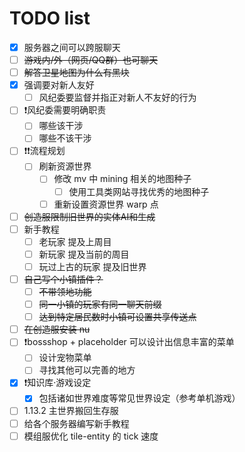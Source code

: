 # TODO list

- [x] 服务器之间可以跨服聊天
- [ ] ~~游戏内/外（网页/QQ群）也可聊天~~
- [ ] ~~解答卫星地图为什么有黑块~~
- [x] 强调要对新人友好
  - [ ] 风纪委要监督并指正对新人不友好的行为
- [ ] ❗️风纪委需要明确职责
  - [ ] 哪些该干涉
  - [ ] 哪些不该干涉
- [ ] ❗️❗️流程规划
  - [ ] 刷新资源世界
    - [ ] 修改 mv 中 mining 相关的地图种子
      - [ ] 使用工具类网站寻找优秀的地图种子
    - [ ] 重新设置资源世界 warp 点
- [ ] ~~创造服限制旧世界的实体AI和生成~~
- [ ] 新手教程
  - [ ] 老玩家 提及上周目
  - [ ] 新玩家 提及当前的周目
  - [ ] 玩过上古的玩家 提及旧世界
- [ ] ~~自己写个小镇插件？~~
  - [ ] ~~不带领地功能~~
  - [ ] ~~同一小镇的玩家有同一聊天前缀~~
  - [ ] ~~达到特定居民数时小镇可设置共享传送点~~
- [ ] ~~在创造服安装 nu~~
- [ ] ❗️bossshop + placeholder 可以设计出信息丰富的菜单
  - [ ] 设计宠物菜单
  - [ ] 寻找其他可以完善的地方
- [x] ❗️知识库·游戏设定
  - [x] 包括诸如世界难度等常见世界设定（参考单机游戏）
- [ ] 1.13.2 主世界搬回生存服
- [ ] 给各个服务器编写新手教程
- [ ] 模组服优化 tile-entity 的 tick 速度
